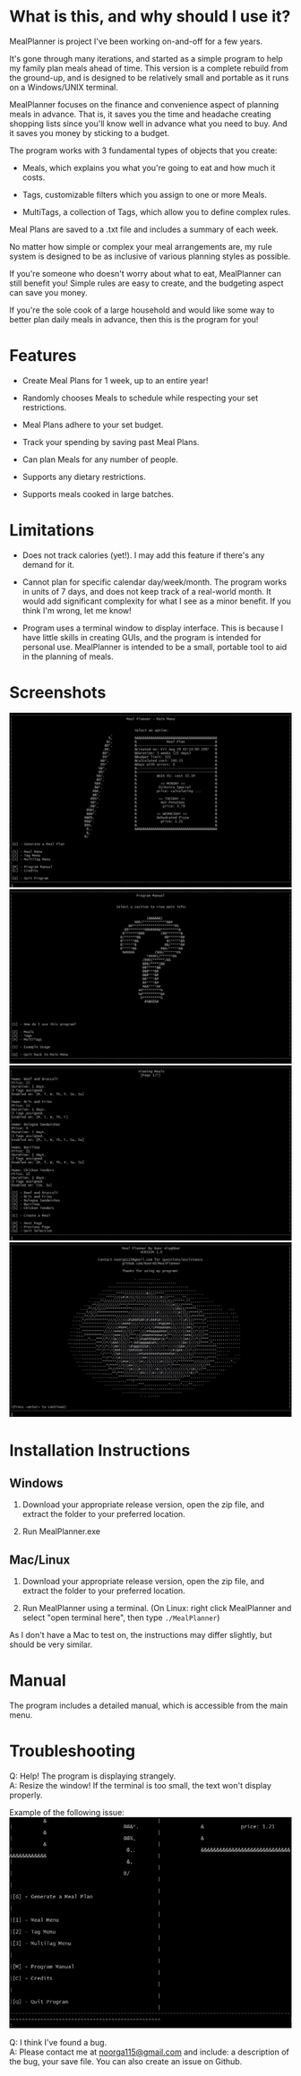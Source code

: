 # What is this, and why should I use it?

MealPlanner is project I've been working on-and-off for a few years. 

It's gone through many iterations, and started as a simple program to help my family plan meals ahead of time. This version is a complete rebuild from the ground-up, and is designed to be relatively small and portable as it runs on a Windows/UNIX terminal.

MealPlanner focuses on the finance and convenience aspect of planning meals in advance. That is, it saves you the time and headache creating shopping lists since you'll know well in advance what you need to buy. And it saves you money by sticking to a budget.

The program works with 3 fundamental types of objects that you create:

- Meals, which explains you what you're going to eat and how much it costs.

- Tags, customizable filters which you assign to one or more Meals.

- MultiTags, a collection of Tags, which allow you to define complex rules.

Meal Plans are saved to a .txt file and includes a summary of each week.

No matter how simple or complex your meal arrangements are, my rule system is designed to be as inclusive of various planning styles as possible.

If you're someone who doesn't worry about what to eat, MealPlanner can still benefit you! Simple rules are easy to create, and the budgeting aspect can save you money.

If you're the sole cook of a large household and would like some way to better plan daily meals in advance, then this is the program for you!

# Features

- Create Meal Plans for 1 week, up to an entire year!

- Randomly chooses Meals to schedule while respecting your set restrictions.

- Meal Plans adhere to your set budget.

- Track your spending by saving past Meal Plans.

- Can plan Meals for any number of people.

- Supports any dietary restrictions.

- Supports meals cooked in large batches.

# Limitations

- Does not track calories (yet!). I may add this feature if there's any demand for it.

- Cannot plan for specific calendar day/week/month. The program works in units of 7 days, and does not keep track of a real-world month. It would add significant complexity for what I see as a minor benefit. If you think I'm wrong, let me know!

- Program uses a terminal window to display interface. This is because I have little skills in creating GUIs, and the program is intended for personal use. MealPlanner is intended to be a small, portable tool to aid in the planning of meals.


# Screenshots
![mainmenu](https://github.com/NoorA0/MealPlanner/blob/main/screenshots/01_mainmenu.jpg)
![manual](https://github.com/NoorA0/MealPlanner/blob/main/screenshots/02_manual.jpg)
![mealmenu](https://github.com/NoorA0/MealPlanner/blob/main/screenshots/04_mealmenu.jpg)
![credits](https://github.com/NoorA0/MealPlanner/blob/main/screenshots/03_credits.jpg)

# Installation Instructions

## Windows

1. Download your appropriate release version, open the zip file, and extract the folder to your preferred location.

2. Run MealPlanner.exe 

## Mac/Linux

1. Download your appropriate release version, open the zip file, and extract the folder to your preferred location.

2. Run MealPlanner using a terminal. (On Linux: right click MealPlanner and select "open terminal here", then type `./MealPlanner`)

As I don't have a Mac to test on, the instructions may differ slightly, but should be very similar.

# Manual

The program includes a detailed manual, which is accessible from the main menu.

# Troubleshooting

Q: Help! The program is displaying strangely.\
A: Resize the window! If the terminal is too small, the text won't display properly.


Example of the following issue:
![SmallWindow](https://github.com/NoorA0/MealPlanner/blob/main/screenshots/05_windowtoosmall.jpg)



Q: I think I've found a bug.\
A: Please contact me at noorga115@gmail.com and include: a description of the bug, your save file. You can also create an issue on Github.
